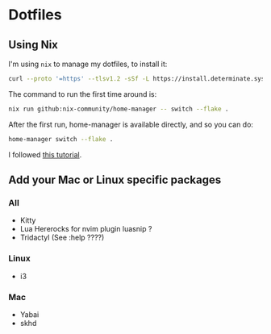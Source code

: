 # Dotfiles
## Using Nix
I'm using `nix` to manage my dotfiles, to install it: 
```sh
curl --proto '=https' --tlsv1.2 -sSf -L https://install.determinate.systems/nix | sh -s -- install
```

The command to run the first time around is:

```sh
nix run github:nix-community/home-manager -- switch --flake .
```

After the first run, home-manager is available directly, and so you can do:

```sh
home-manager switch --flake .
```

I followed [this tutorial](https://dev.to/synecdokey/nix-on-macos-2oj3).

## Add your Mac or Linux specific packages
### All 
* Kitty
* Lua Hererocks for nvim plugin luasnip ?
* Tridactyl (See :help ????)

### Linux
* i3


### Mac
* Yabai
* skhd

